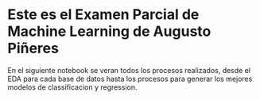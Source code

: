 # Este es el Examen Parcial de Machine Learning de Augusto Piñeres

En el siguiente notebook se veran todos los procesos realizados, desde el EDA para cada base de datos
hasta los procesos para generar los mejores modelos de classificacion y regression.
